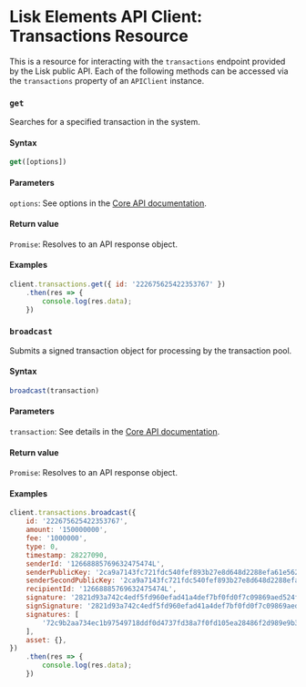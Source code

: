 # Lisk Elements API Client: Transactions Resource

This is a resource for interacting with the `transactions` endpoint provided by the Lisk public API. Each of the following methods can be accessed via the `transactions` property of an `APIClient` instance.

### `get`

Searches for a specified transaction in the system.

#### Syntax

```js
get([options])
```

#### Parameters

`options`: See options in the [Core API documentation](/lisk-core/user-guide/api/1-0/1-0.json).

#### Return value

`Promise`: Resolves to an API response object.

#### Examples

```js
client.transactions.get({ id: '222675625422353767' })
    .then(res => {
        console.log(res.data);
    })
```

### `broadcast`

Submits a signed transaction object for processing by the transaction pool.

#### Syntax

```js
broadcast(transaction)
```

#### Parameters

`transaction`: See details in the [Core API documentation](/lisk-core/user-guide/api/1-0/1-0.json).

#### Return value

`Promise`: Resolves to an API response object.

#### Examples

```js
client.transactions.broadcast({
    id: '222675625422353767',
    amount: '150000000',
    fee: '1000000',
    type: 0,
    timestamp: 28227090,
    senderId: '12668885769632475474L',
    senderPublicKey: '2ca9a7143fc721fdc540fef893b27e8d648d2288efa61e56264edf01a2c23079',
    senderSecondPublicKey: '2ca9a7143fc721fdc540fef893b27e8d648d2288efa61e56264edf01a2c23079',
    recipientId: '12668885769632475474L',
    signature: '2821d93a742c4edf5fd960efad41a4def7bf0fd0f7c09869aed524f6f52bf9c97a617095e2c712bd28b4279078a29509b339ac55187854006591aa759784c205',
    signSignature: '2821d93a742c4edf5fd960efad41a4def7bf0fd0f7c09869aed524f6f52bf9c97a617095e2c712bd28b4279078a29509b339ac55187854006591aa759784c205',
    signatures: [
        '72c9b2aa734ec1b97549718ddf0d4737fd38a7f0fd105ea28486f2d989e9b3e399238d81a93aa45c27309d91ce604a5db9d25c9c90a138821f2011bc6636c60a',
    ],
    asset: {},
})
    .then(res => {
        console.log(res.data);
    })
```

